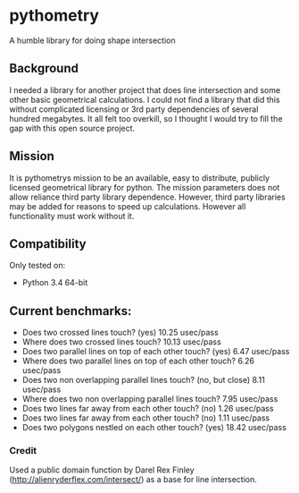 # pythometry
A humble library for doing shape intersection

## Background
I needed a library for another project that does line intersection and some other basic geometrical calculations.
I could not find a library that did this without complicated licensing or 3rd party dependencies of several hundred
megabytes.
It all felt too overkill, so I thought I would try to fill the gap with this open source project.

## Mission
It is pythometrys mission to be an available, easy to distribute, publicly licensed geometrical library for python.
The mission parameters does not allow reliance third party library dependence. However, third party libraries may be
added for reasons to speed up calculations. However all functionality must work without it.

## Compatibility
Only tested on:
- Python 3.4 64-bit


## Current benchmarks:
- Does two crossed lines touch? (yes) 	 10.25 usec/pass
- Where does two crossed lines touch? 	 10.13 usec/pass
- Does two parallel lines on top of each other touch? (yes) 	 6.47 usec/pass
- Where does two parallel lines on top of each other touch? 	 6.26 usec/pass
- Does two non overlapping parallel lines touch? (no, but close) 	 8.11 usec/pass
- Where does two non overlapping parallel lines touch? 	 7.95 usec/pass
- Does two lines far away from each other touch? (no) 	 1.26 usec/pass
- Does two lines far away from each other touch? (no) 	 1.11 usec/pass
- Does two polygons nestled on each other touch? (yes) 	 18.42 usec/pass

### Credit
Used a public domain function by Darel Rex Finley (http://alienryderflex.com/intersect/) as a base for line intersection.

